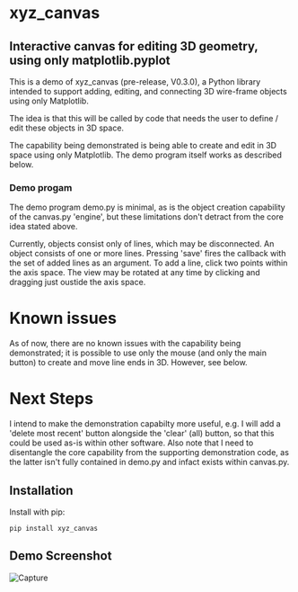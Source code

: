 # xyz_canvas
## Interactive canvas for editing 3D geometry, using only matplotlib.pyplot

This is a demo of xyz_canvas (pre-release, V0.3.0), a Python library intended to support adding, editing, and connecting 3D wire-frame objects using only Matplotlib. 

The idea is that this will be called by code that needs the  user to define / edit these objects in 3D space.

The capability being demonstrated is being able to create and edit in 3D space using only Matplotlib. The demo program itself works as described below.

### Demo progam
The demo program demo.py is minimal, as is the object creation capability of the canvas.py 'engine', but these limitations don't detract from the core idea stated above.

Currently, objects consist only of lines, which may be disconnected. An object consists of one or more lines. Pressing 'save' fires the callback with the set of added lines as an argument. To add a line, click two points within the axis space. The view may be rotated at any time by clicking and dragging just oustide the axis space.

# Known issues
As of now, there are no known issues with the capability being demonstrated; it is possible to use only the mouse (and only the main button) to create and move line ends in 3D. However, see below.

# Next Steps
I intend to make the demonstration capabilty more useful, e.g. I will add a 'delete most recent' button alongside the 'clear' (all) button, so that this could be used as-is within other software. Also note that I need to disentangle the core capability from the supporting demonstration code, as the latter isn't fully contained in demo.py and infact exists within canvas.py.


## Installation
Install with pip:
```
pip install xyz_canvas
```

## Demo Screenshot

![Capture](https://github.com/user-attachments/assets/aea93646-d451-4597-84dc-5f81d00c52bf)
